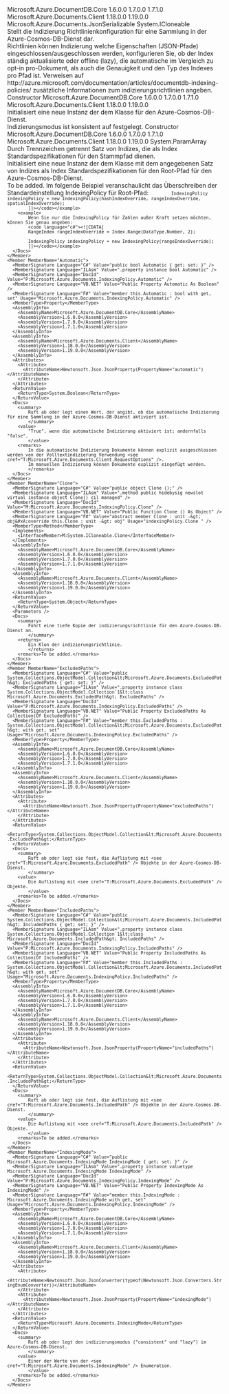 <Type Name="IndexingPolicy" FullName="Microsoft.Azure.Documents.IndexingPolicy">
  <TypeSignature Language="C#" Value="public sealed class IndexingPolicy : Microsoft.Azure.Documents.JsonSerializable, ICloneable" />
  <TypeSignature Language="ILAsm" Value=".class public auto ansi sealed beforefieldinit IndexingPolicy extends Microsoft.Azure.Documents.JsonSerializable implements class System.ICloneable" />
  <TypeSignature Language="DocId" Value="T:Microsoft.Azure.Documents.IndexingPolicy" />
  <TypeSignature Language="VB.NET" Value="Public NotInheritable Class IndexingPolicy&#xA;Inherits JsonSerializable&#xA;Implements ICloneable" />
  <TypeSignature Language="F#" Value="type IndexingPolicy = class&#xA;    inherit JsonSerializable&#xA;    interface ICloneable" />
  <AssemblyInfo>
    <AssemblyName>Microsoft.Azure.DocumentDB.Core</AssemblyName>
    <AssemblyVersion>1.6.0.0</AssemblyVersion>
    <AssemblyVersion>1.7.0.0</AssemblyVersion>
    <AssemblyVersion>1.7.1.0</AssemblyVersion>
  </AssemblyInfo>
  <AssemblyInfo>
    <AssemblyName>Microsoft.Azure.Documents.Client</AssemblyName>
    <AssemblyVersion>1.18.0.0</AssemblyVersion>
    <AssemblyVersion>1.19.0.0</AssemblyVersion>
  </AssemblyInfo>
  <Base>
    <BaseTypeName>Microsoft.Azure.Documents.JsonSerializable</BaseTypeName>
  </Base>
  <Interfaces>
    <Interface>
      <InterfaceName>System.ICloneable</InterfaceName>
    </Interface>
  </Interfaces>
  <Docs>
    <summary>
            Stellt die Indizierung Richtlinienkonfiguration für eine Sammlung in der Azure-Cosmos-DB-Dienst dar.
            </summary>
    <remarks>
            Richtlinien können Indizierung welche Eigenschaften (JSON-Pfade) eingeschlossen/ausgeschlossen werden, konfigurieren Sie, ob der Index ständig aktualisierte oder offline (lazy), die automatische im Vergleich zu opt-in pro-Dokument, als auch die Genauigkeit und den Typ des Indexes pro Pfad ist.
            <para>Verweisen auf <see>http://azure.microsoft.com/documentation/articles/documentdb-indexing-policies/</see> zusätzliche Informationen zum indizierungsrichtlinien angeben.</para></remarks>
    <altmember cref="T:Microsoft.Azure.Documents.DocumentCollection" />
  </Docs>
  <Members>
    <Member MemberName=".ctor">
      <MemberSignature Language="C#" Value="public IndexingPolicy ();" />
      <MemberSignature Language="ILAsm" Value=".method public hidebysig specialname rtspecialname instance void .ctor() cil managed" />
      <MemberSignature Language="DocId" Value="M:Microsoft.Azure.Documents.IndexingPolicy.#ctor" />
      <MemberSignature Language="VB.NET" Value="Public Sub New ()" />
      <MemberType>Constructor</MemberType>
      <AssemblyInfo>
        <AssemblyName>Microsoft.Azure.DocumentDB.Core</AssemblyName>
        <AssemblyVersion>1.6.0.0</AssemblyVersion>
        <AssemblyVersion>1.7.0.0</AssemblyVersion>
        <AssemblyVersion>1.7.1.0</AssemblyVersion>
      </AssemblyInfo>
      <AssemblyInfo>
        <AssemblyName>Microsoft.Azure.Documents.Client</AssemblyName>
        <AssemblyVersion>1.18.0.0</AssemblyVersion>
        <AssemblyVersion>1.19.0.0</AssemblyVersion>
      </AssemblyInfo>
      <Parameters />
      <Docs>
        <summary>
            Initialisiert eine neue Instanz der dem <see cref="T:Microsoft.Azure.Documents.IndexingPolicy" /> Klasse für den Azure-Cosmos-DB-Dienst.
            </summary>
        <remarks>
            Indizierungsmodus ist konsistent auf festgelegt.
            </remarks>
      </Docs>
    </Member>
    <Member MemberName=".ctor">
      <MemberSignature Language="C#" Value="public IndexingPolicy (params Microsoft.Azure.Documents.Index[] defaultIndexOverrides);" />
      <MemberSignature Language="ILAsm" Value=".method public hidebysig specialname rtspecialname instance void .ctor(class Microsoft.Azure.Documents.Index[] defaultIndexOverrides) cil managed" />
      <MemberSignature Language="DocId" Value="M:Microsoft.Azure.Documents.IndexingPolicy.#ctor(Microsoft.Azure.Documents.Index[])" />
      <MemberSignature Language="VB.NET" Value="Public Sub New (ParamArray defaultIndexOverrides As Index())" />
      <MemberSignature Language="F#" Value="new Microsoft.Azure.Documents.IndexingPolicy : Microsoft.Azure.Documents.Index[] -&gt; Microsoft.Azure.Documents.IndexingPolicy" Usage="new Microsoft.Azure.Documents.IndexingPolicy defaultIndexOverrides" />
      <MemberType>Constructor</MemberType>
      <AssemblyInfo>
        <AssemblyName>Microsoft.Azure.DocumentDB.Core</AssemblyName>
        <AssemblyVersion>1.6.0.0</AssemblyVersion>
        <AssemblyVersion>1.7.0.0</AssemblyVersion>
        <AssemblyVersion>1.7.1.0</AssemblyVersion>
      </AssemblyInfo>
      <AssemblyInfo>
        <AssemblyName>Microsoft.Azure.Documents.Client</AssemblyName>
        <AssemblyVersion>1.18.0.0</AssemblyVersion>
        <AssemblyVersion>1.19.0.0</AssemblyVersion>
      </AssemblyInfo>
      <Parameters>
        <Parameter Name="defaultIndexOverrides" Type="Microsoft.Azure.Documents.Index[]">
          <Attributes>
            <Attribute>
              <AttributeName>System.ParamArray</AttributeName>
            </Attribute>
          </Attributes>
        </Parameter>
      </Parameters>
      <Docs>
        <param name="defaultIndexOverrides">Durch Trennzeichen getrennt Satz von Indizes, die als Index Standardspezifikationen für den Stammpfad dienen.</param>
        <summary>
            Initialisiert eine neue Instanz der dem <see cref="T:Microsoft.Azure.Documents.IndexingPolicy" /> Klasse mit dem angegebenen Satz von Indizes als Index Standardspezifikationen für den Root-Pfad für den Azure-Cosmos-DB-Dienst.
            </summary>
        <remarks>To be added.</remarks>
        <altmember cref="T:Microsoft.Azure.Documents.Index" />
        <example>
            Im folgende Beispiel veranschaulicht das Überschreiben der Standardeinstellung IndexingPolicy für Root-Pfad:
            <code language="c#"><![CDATA[
            HashIndex hashIndexOverride = Index.Hash(DataType.String, 5);
            RangeIndex rangeIndexOverride = Index.Range(DataType.Number, 2);
            SpatialIndex spatialIndexOverride = Index.Spatial(DataType.Point);
            
            IndexingPolicy indexingPolicy = new IndexingPolicy(hashIndexOverride, rangeIndexOverride, spatialIndexOverride);
            ]]></code></example>
        <example>
            Wenn Sie nur die IndexingPolicy für Zahlen außer Kraft setzen möchten, können Sie genau angeben:
            <code language="c#"><![CDATA[
            RangeIndex rangeIndexOverride = Index.Range(DataType.Number, 2);
            
            IndexingPolicy indexingPolicy = new IndexingPolicy(rangeIndexOverride);
            ]]></code></example>
      </Docs>
    </Member>
    <Member MemberName="Automatic">
      <MemberSignature Language="C#" Value="public bool Automatic { get; set; }" />
      <MemberSignature Language="ILAsm" Value=".property instance bool Automatic" />
      <MemberSignature Language="DocId" Value="P:Microsoft.Azure.Documents.IndexingPolicy.Automatic" />
      <MemberSignature Language="VB.NET" Value="Public Property Automatic As Boolean" />
      <MemberSignature Language="F#" Value="member this.Automatic : bool with get, set" Usage="Microsoft.Azure.Documents.IndexingPolicy.Automatic" />
      <MemberType>Property</MemberType>
      <AssemblyInfo>
        <AssemblyName>Microsoft.Azure.DocumentDB.Core</AssemblyName>
        <AssemblyVersion>1.6.0.0</AssemblyVersion>
        <AssemblyVersion>1.7.0.0</AssemblyVersion>
        <AssemblyVersion>1.7.1.0</AssemblyVersion>
      </AssemblyInfo>
      <AssemblyInfo>
        <AssemblyName>Microsoft.Azure.Documents.Client</AssemblyName>
        <AssemblyVersion>1.18.0.0</AssemblyVersion>
        <AssemblyVersion>1.19.0.0</AssemblyVersion>
      </AssemblyInfo>
      <Attributes>
        <Attribute>
          <AttributeName>Newtonsoft.Json.JsonProperty(PropertyName="automatic")</AttributeName>
        </Attribute>
      </Attributes>
      <ReturnValue>
        <ReturnType>System.Boolean</ReturnType>
      </ReturnValue>
      <Docs>
        <summary>
            Ruft ab oder legt einen Wert, der angibt, ob die automatische Indizierung für eine Sammlung in der Azure-Cosmos-DB-Dienst aktiviert ist.
            </summary>
        <value>
            "True", wenn die automatische Indizierung aktiviert ist; andernfalls "false".
            </value>
        <remarks>
            In die automatische Indizierung Dokumente können explizit ausgeschlossen werden von der Volltextindizierung Verwendung <see cref="T:Microsoft.Azure.Documents.Client.RequestOptions" />.  
            Im manuellen Indizierung können Dokumente explizit eingefügt werden.
            </remarks>
      </Docs>
    </Member>
    <Member MemberName="Clone">
      <MemberSignature Language="C#" Value="public object Clone ();" />
      <MemberSignature Language="ILAsm" Value=".method public hidebysig newslot virtual instance object Clone() cil managed" />
      <MemberSignature Language="DocId" Value="M:Microsoft.Azure.Documents.IndexingPolicy.Clone" />
      <MemberSignature Language="VB.NET" Value="Public Function Clone () As Object" />
      <MemberSignature Language="F#" Value="abstract member Clone : unit -&gt; obj&#xA;override this.Clone : unit -&gt; obj" Usage="indexingPolicy.Clone " />
      <MemberType>Method</MemberType>
      <Implements>
        <InterfaceMember>M:System.ICloneable.Clone</InterfaceMember>
      </Implements>
      <AssemblyInfo>
        <AssemblyName>Microsoft.Azure.DocumentDB.Core</AssemblyName>
        <AssemblyVersion>1.6.0.0</AssemblyVersion>
        <AssemblyVersion>1.7.0.0</AssemblyVersion>
        <AssemblyVersion>1.7.1.0</AssemblyVersion>
      </AssemblyInfo>
      <AssemblyInfo>
        <AssemblyName>Microsoft.Azure.Documents.Client</AssemblyName>
        <AssemblyVersion>1.18.0.0</AssemblyVersion>
        <AssemblyVersion>1.19.0.0</AssemblyVersion>
      </AssemblyInfo>
      <ReturnValue>
        <ReturnType>System.Object</ReturnType>
      </ReturnValue>
      <Parameters />
      <Docs>
        <summary>
            Führt eine tiefe Kopie der indizierungsrichtlinie für den Azure-Cosmos-DB-Dienst an.
            </summary>
        <returns>
            Ein Klon der indizierungsrichtlinie.
            </returns>
        <remarks>To be added.</remarks>
      </Docs>
    </Member>
    <Member MemberName="ExcludedPaths">
      <MemberSignature Language="C#" Value="public System.Collections.ObjectModel.Collection&lt;Microsoft.Azure.Documents.ExcludedPath&gt; ExcludedPaths { get; set; }" />
      <MemberSignature Language="ILAsm" Value=".property instance class System.Collections.ObjectModel.Collection`1&lt;class Microsoft.Azure.Documents.ExcludedPath&gt; ExcludedPaths" />
      <MemberSignature Language="DocId" Value="P:Microsoft.Azure.Documents.IndexingPolicy.ExcludedPaths" />
      <MemberSignature Language="VB.NET" Value="Public Property ExcludedPaths As Collection(Of ExcludedPath)" />
      <MemberSignature Language="F#" Value="member this.ExcludedPaths : System.Collections.ObjectModel.Collection&lt;Microsoft.Azure.Documents.ExcludedPath&gt; with get, set" Usage="Microsoft.Azure.Documents.IndexingPolicy.ExcludedPaths" />
      <MemberType>Property</MemberType>
      <AssemblyInfo>
        <AssemblyName>Microsoft.Azure.DocumentDB.Core</AssemblyName>
        <AssemblyVersion>1.6.0.0</AssemblyVersion>
        <AssemblyVersion>1.7.0.0</AssemblyVersion>
        <AssemblyVersion>1.7.1.0</AssemblyVersion>
      </AssemblyInfo>
      <AssemblyInfo>
        <AssemblyName>Microsoft.Azure.Documents.Client</AssemblyName>
        <AssemblyVersion>1.18.0.0</AssemblyVersion>
        <AssemblyVersion>1.19.0.0</AssemblyVersion>
      </AssemblyInfo>
      <Attributes>
        <Attribute>
          <AttributeName>Newtonsoft.Json.JsonProperty(PropertyName="excludedPaths")</AttributeName>
        </Attribute>
      </Attributes>
      <ReturnValue>
        <ReturnType>System.Collections.ObjectModel.Collection&lt;Microsoft.Azure.Documents.ExcludedPath&gt;</ReturnType>
      </ReturnValue>
      <Docs>
        <summary>
            Ruft ab oder legt sie fest, die Auflistung mit <see cref="T:Microsoft.Azure.Documents.ExcludedPath" /> Objekte in der Azure-Cosmos-DB-Dienst.
            </summary>
        <value>
            Die Auflistung mit <see cref="T:Microsoft.Azure.Documents.ExcludedPath" /> Objekte.
            </value>
        <remarks>To be added.</remarks>
      </Docs>
    </Member>
    <Member MemberName="IncludedPaths">
      <MemberSignature Language="C#" Value="public System.Collections.ObjectModel.Collection&lt;Microsoft.Azure.Documents.IncludedPath&gt; IncludedPaths { get; set; }" />
      <MemberSignature Language="ILAsm" Value=".property instance class System.Collections.ObjectModel.Collection`1&lt;class Microsoft.Azure.Documents.IncludedPath&gt; IncludedPaths" />
      <MemberSignature Language="DocId" Value="P:Microsoft.Azure.Documents.IndexingPolicy.IncludedPaths" />
      <MemberSignature Language="VB.NET" Value="Public Property IncludedPaths As Collection(Of IncludedPath)" />
      <MemberSignature Language="F#" Value="member this.IncludedPaths : System.Collections.ObjectModel.Collection&lt;Microsoft.Azure.Documents.IncludedPath&gt; with get, set" Usage="Microsoft.Azure.Documents.IndexingPolicy.IncludedPaths" />
      <MemberType>Property</MemberType>
      <AssemblyInfo>
        <AssemblyName>Microsoft.Azure.DocumentDB.Core</AssemblyName>
        <AssemblyVersion>1.6.0.0</AssemblyVersion>
        <AssemblyVersion>1.7.0.0</AssemblyVersion>
        <AssemblyVersion>1.7.1.0</AssemblyVersion>
      </AssemblyInfo>
      <AssemblyInfo>
        <AssemblyName>Microsoft.Azure.Documents.Client</AssemblyName>
        <AssemblyVersion>1.18.0.0</AssemblyVersion>
        <AssemblyVersion>1.19.0.0</AssemblyVersion>
      </AssemblyInfo>
      <Attributes>
        <Attribute>
          <AttributeName>Newtonsoft.Json.JsonProperty(PropertyName="includedPaths")</AttributeName>
        </Attribute>
      </Attributes>
      <ReturnValue>
        <ReturnType>System.Collections.ObjectModel.Collection&lt;Microsoft.Azure.Documents.IncludedPath&gt;</ReturnType>
      </ReturnValue>
      <Docs>
        <summary>
            Ruft ab oder legt sie fest, die Auflistung mit <see cref="T:Microsoft.Azure.Documents.IncludedPath" /> Objekte in der Azure-Cosmos-DB-Dienst.
            </summary>
        <value>
            Die Auflistung mit <see cref="T:Microsoft.Azure.Documents.IncludedPath" /> Objekte.
            </value>
        <remarks>To be added.</remarks>
      </Docs>
    </Member>
    <Member MemberName="IndexingMode">
      <MemberSignature Language="C#" Value="public Microsoft.Azure.Documents.IndexingMode IndexingMode { get; set; }" />
      <MemberSignature Language="ILAsm" Value=".property instance valuetype Microsoft.Azure.Documents.IndexingMode IndexingMode" />
      <MemberSignature Language="DocId" Value="P:Microsoft.Azure.Documents.IndexingPolicy.IndexingMode" />
      <MemberSignature Language="VB.NET" Value="Public Property IndexingMode As IndexingMode" />
      <MemberSignature Language="F#" Value="member this.IndexingMode : Microsoft.Azure.Documents.IndexingMode with get, set" Usage="Microsoft.Azure.Documents.IndexingPolicy.IndexingMode" />
      <MemberType>Property</MemberType>
      <AssemblyInfo>
        <AssemblyName>Microsoft.Azure.DocumentDB.Core</AssemblyName>
        <AssemblyVersion>1.6.0.0</AssemblyVersion>
        <AssemblyVersion>1.7.0.0</AssemblyVersion>
        <AssemblyVersion>1.7.1.0</AssemblyVersion>
      </AssemblyInfo>
      <AssemblyInfo>
        <AssemblyName>Microsoft.Azure.Documents.Client</AssemblyName>
        <AssemblyVersion>1.18.0.0</AssemblyVersion>
        <AssemblyVersion>1.19.0.0</AssemblyVersion>
      </AssemblyInfo>
      <Attributes>
        <Attribute>
          <AttributeName>Newtonsoft.Json.JsonConverter(typeof(Newtonsoft.Json.Converters.StringEnumConverter))</AttributeName>
        </Attribute>
        <Attribute>
          <AttributeName>Newtonsoft.Json.JsonProperty(PropertyName="indexingMode")</AttributeName>
        </Attribute>
      </Attributes>
      <ReturnValue>
        <ReturnType>Microsoft.Azure.Documents.IndexingMode</ReturnType>
      </ReturnValue>
      <Docs>
        <summary>
            Ruft ab oder legt den indizierungsmodus ("consistent" und "lazy") im Azure-Cosmos-DB-Dienst.
            </summary>
        <value>
            Einer der Werte von der <see cref="T:Microsoft.Azure.Documents.IndexingMode" /> Enumeration.
            </value>
        <remarks>To be added.</remarks>
      </Docs>
    </Member>
  </Members>
</Type>